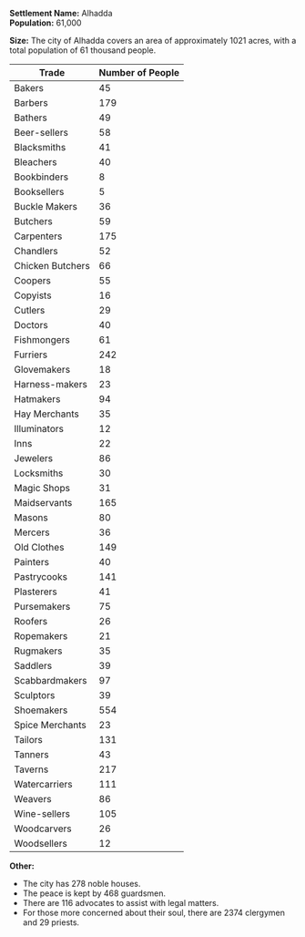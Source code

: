 **Settlement Name:** Alhadda  
**Population:** 61,000  

**Size:** The city of Alhadda covers an area of approximately 1021 acres, with a total population of 61 thousand people.

| Trade            | Number of People |
|------------------|------------------|
| Bakers           | 45               |
| Barbers          | 179              |
| Bathers          | 49               |
| Beer-sellers     | 58               |
| Blacksmiths      | 41               |
| Bleachers        | 40               |
| Bookbinders      | 8                |
| Booksellers      | 5                |
| Buckle Makers    | 36               |
| Butchers         | 59               |
| Carpenters       | 175              |
| Chandlers        | 52               |
| Chicken Butchers | 66               |
| Coopers          | 55               |
| Copyists         | 16               |
| Cutlers          | 29               |
| Doctors          | 40               |
| Fishmongers      | 61               |
| Furriers         | 242              |
| Glovemakers      | 18               |
| Harness-makers   | 23               |
| Hatmakers        | 94               |
| Hay Merchants    | 35               |
| Illuminators     | 12               |
| Inns             | 22               |
| Jewelers         | 86               |
| Locksmiths       | 30               |
| Magic Shops      | 31               |
| Maidservants     | 165              |
| Masons           | 80               |
| Mercers          | 36               |
| Old Clothes      | 149              |
| Painters         | 40               |
| Pastrycooks      | 141              |
| Plasterers       | 41               |
| Pursemakers      | 75               |
| Roofers          | 26               |
| Ropemakers       | 21               |
| Rugmakers        | 35               |
| Saddlers         | 39               |
| Scabbardmakers   | 97               |
| Sculptors        | 39               |
| Shoemakers       | 554              |
| Spice Merchants  | 23               |
| Tailors          | 131              |
| Tanners          | 43               |
| Taverns          | 217              |
| Watercarriers    | 111              |
| Weavers          | 86               |
| Wine-sellers     | 105              |
| Woodcarvers      | 26               |
| Woodsellers      | 12               |

**Other:**  
- The city has 278 noble houses.  
- The peace is kept by 468 guardsmen.  
- There are 116 advocates to assist with legal matters.  
- For those more concerned about their soul, there are 2374 clergymen and 29 priests.
